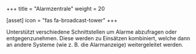 +++
title = "Alarmzentrale"
weight = 20

[asset]
  icon = "fas fa-broadcast-tower"
+++

Unterst&uuml;tzt verschiedene Schnittstellen um Alarme abzufragen oder entgegenzunehmen.
Diese werden zu Einsätzen kombiniert, welche dann an andere Systeme (wie z. B. die Alarmanzeige) weitergeleitet werden.

